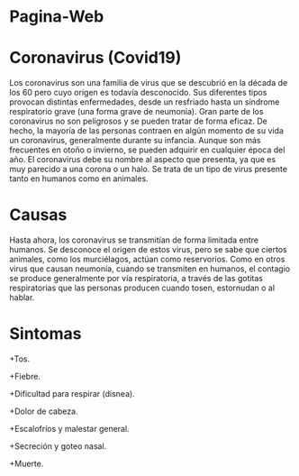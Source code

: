 # Pagina-Web
#  Coronavirus (Covid19)
Los coronavirus son una familia de virus que se descubrió en la década de los 60 pero cuyo origen es todavía desconocido. Sus diferentes tipos provocan distintas enfermedades, desde un resfriado hasta un síndrome respiratorio grave (una forma grave de neumonía).
Gran parte de los coronavirus no son peligrosos y se pueden tratar de forma eficaz. De hecho, la mayoría de las personas contraen en algún momento de su vida un coronavirus, generalmente durante su infancia. Aunque son más frecuentes en otoño o invierno, se pueden adquirir en cualquier época del año.
El coronavirus debe su nombre al aspecto que presenta, ya que es muy parecido a una corona o un halo. Se trata de un tipo de virus presente tanto en humanos como en animales.
# Causas
Hasta ahora, los coronavirus se transmitían de forma limitada entre humanos. Se desconoce el origen de estos virus, pero se sabe que ciertos animales, como los murciélagos, actúan como reservorios.
Como en otros virus que causan neumonía, cuando se transmiten en humanos, el contagio se produce generalmente por vía respiratoria, a través de las gotitas respiratorias que las personas producen cuando tosen, estornudan o al hablar.
#  Sintomas
+Tos.

+Fiebre.

+Dificultad para respirar (disnea).

+Dolor de cabeza.

+Escalofríos y malestar general.

+Secreción y goteo nasal.

+Muerte.

